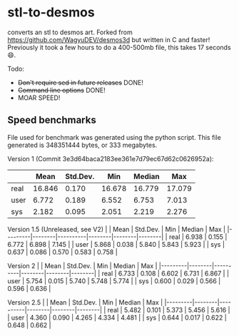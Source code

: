 # stl-to-desmos
converts an stl to desmos art. 
Forked from https://github.com/WagyuDEV/desmos3d but written in C and faster!
Previously it took a few hours to do a 400-500mb file, this takes 17 seconds 😄.

Todo:
- ~~Don't require sed in future releases~~ DONE!
- ~~Command line options~~ DONE!
- MOAR SPEED!

## Speed benchmarks
File used for benchmark was generated using the python script. This file generated is 348351444 bytes, or 333 megabytes.

Version 1 (Commit 3e3d64baca2183ee361e7d79ec67d62c0626952a): 

|         | Mean   | Std.Dev. | Min    | Median | Max    |
|---------|--------|----------|--------|--------|--------|
| real    | 16.846 | 0.170    | 16.678 | 16.779 | 17.079 |
| user    | 6.772  | 0.189    | 6.552  | 6.753  | 7.013  |
| sys     | 2.182  | 0.095    | 2.051  | 2.219  | 2.276  |


Version 1.5 (Unreleased, see V2)
|         | Mean   | Std.Dev. | Min    | Median | Max    |
|---------|--------|----------|--------|--------|--------|
| real    | 6.938  | 0.155    | 6.772  | 6.898  | 7.145  |
| user    | 5.868  | 0.038    | 5.840  | 5.843  | 5.923  |
| sys     | 0.637  | 0.086    | 0.570  | 0.583  | 0.758  |

Version 2
|         | Mean   | Std.Dev. | Min    | Median | Max    |
|---------|--------|----------|--------|--------|--------|
| real    | 6.733  | 0.108    | 6.602  | 6.731  | 6.867  |
| user    | 5.754  | 0.015    | 5.740  | 5.748  | 5.774  |
| sys     | 0.600  | 0.029    | 0.566  | 0.596  | 0.636  |

Version 2.5
|         | Mean   | Std.Dev. | Min    | Median | Max    |
|---------|--------|----------|--------|--------|--------|
| real    | 5.482  | 0.101    | 5.373  | 5.456  | 5.616  |
| user    | 4.360  | 0.090    | 4.265  | 4.334  | 4.481  |
| sys     | 0.644  | 0.017    | 0.622  | 0.648  | 0.662  |

